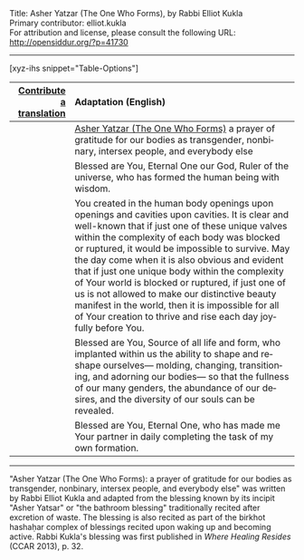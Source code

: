 <html>
<head></head>
<body>
Title: Asher Yatzar (The One Who Forms), by Rabbi Elliot Kukla<br />
Primary contributor: elliot.kukla<br />
For attribution and license, please consult the following URL: <a href="http://opensiddur.org/?p=41730">http://opensiddur.org/?p=41730</a>
<p />
<hr />

[xyz-ihs snippet="Table-Options"]<table style="margin-left: auto; margin-right: auto;" class="draggable">
<thead><tr><th id="x" style="text-align: right;"><a href="/contribute/upload/">Contribute a translation</a></th><th style="text-align: left;">Adaptation (English)</th></tr></thead>
<tbody>
<tr><td style="vertical-align:top;">
<div class="liturgy" lang="he" style="text-align: right;">

</div></td>

<td style="vertical-align:top;">
<div class="english" lang="en" style="text-align: left;">
<u>Asher Yatzar (The One Who Forms)</u>
<span class="instruction">a prayer of gratitude for our bodies as transgender, nonbinary, intersex people, and everybody else</span>
</div></td></tr>


<tr><td style="vertical-align:top;">
<div class="liturgy" lang="he" style="text-align: right;">

</div></td>

<td style="vertical-align:top;">
<div class="english" lang="en" style="text-align: left;">
Blessed are You, 
Eternal One our God, 
Ruler of the universe, 
who has formed the human being with wisdom.
</div></td></tr>


<tr><td style="vertical-align:top;">
<div class="liturgy" lang="he" style="text-align: right;">

</div></td>

<td style="vertical-align:top;">
<div class="english" lang="en" style="text-align: left;">
You created in the human body 
openings upon openings 
and cavities upon cavities. 
It is clear and well-known 
that if just one of these unique valves 
within the complexity of each body 
was blocked or ruptured, 
it would be impossible to survive. 
May the day come when it is also obvious and evident 
that if just one unique body 
within the complexity of Your world 
is blocked or ruptured, 
if just one of us 
is not allowed to make our distinctive beauty 
manifest in the world, 
then it is impossible for all of Your creation 
to thrive and rise each day joyfully before You. 
</div></td></tr>


<tr><td style="vertical-align:top;">
<div class="liturgy" lang="he" style="text-align: right;">

</div></td>

<td style="vertical-align:top;">
<div class="english" lang="en" style="text-align: left;">
Blessed are You, 
Source of all life and form, 
who implanted within us the ability 
to shape and reshape ourselves—
molding, 
changing, 
transitioning, 
and adorning our bodies—
so that the fullness of our many genders,
 the abundance of our desires, 
 and the diversity of our souls can be revealed.
</div></td></tr>


<tr><td style="vertical-align:top;">
<div class="liturgy" lang="he" style="text-align: right;">

</div></td>

<td style="vertical-align:top;">
<div class="english" lang="en" style="text-align: left;">
Blessed are You, 
Eternal One, 
who has made me Your partner 
in daily completing the task of my own formation.
</div></td></tr>
</tbody></table>

<hr />

"Asher Yatzar (The One Who Forms): a prayer of gratitude for our bodies as transgender, nonbinary, intersex people, and everybody else" was written by Rabbi Elliot Kukla and adapted from the blessing known by its incipit "Asher Yatsar" or "the bathroom blessing" traditionally recited after excretion of waste. The blessing is also recited as part of the birkhot hashaḥar complex of blessings recited upon waking up and becoming active. Rabbi Kukla's blessing was first published in <em>Where Healing Resides</em> (CCAR 2013), p. 32.

&nbsp;
</body>
</html>